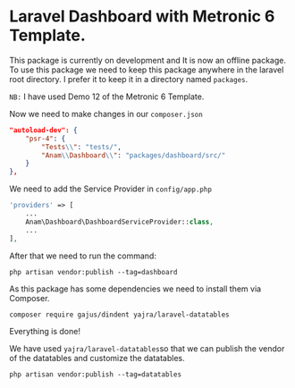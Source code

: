 # Laravel Dashboard with Metronic 6 Template.
This package is currently on development and It is now an offline package. To use this package we need to keep this package anywhere in the laravel root directory. I prefer it to keep it in a directory named `packages`.

`NB:` I have used Demo 12 of the Metronic 6 Template.

Now we need to make changes in our `composer.json`	
```json
"autoload-dev": {
    "psr-4": {
        "Tests\\": "tests/",
        "Anam\\Dashboard\\": "packages/dashboard/src/"
    }
},
```
We need to add the Service Provider in `config/app.php`

```php
'providers' => [
	...
	Anam\Dashboard\DashboardServiceProvider::class,
	...
],
```

After that we need to run the command:

``php artisan vendor:publish --tag=dashboard``

As this package has some dependencies we need to install them via Composer.

``composer require gajus/dindent yajra/laravel-datatables``

Everything is done!

We have used `yajra/laravel-datatables`so that we can publish the vendor of the datatables and customize the datatables.

``php artisan vendor:publish --tag=datatables``